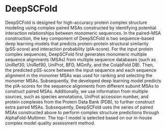# DeepSCFold

DeepSCFold is designed for high-accuracy protein complex structure modeling using complex paired MSAs constructed by identifying potential interaction relationships between monomeric sequences. In the paired-MSA construction, the key component of DeepSCFold is two sequence-based deep learning models that predicts protein-protein structural similarity (pSS-score) and interaction probability (pIA-score). For the input protein complex sequences, DeepSCFold first generates monomeric multiple sequence alignments (MSAs) from multiple sequence databases (such as UniRef30, UniRef90, UniProt, BFD, MGnify, and the ColabFold DB). Then, the predicted pSS-score between the input sequence and each sequence alignment in the monomer MSAs was used for ranking and selecting the monomer MSAs. Subsequently, the developed deep learning model predicts the pIA-scores for the sequence alignments from different subunit MSAs to construct paired MSAs. Additionally, we use information from multiple sources, such as species annotations, UniProt accession number, and protein complexes from the Protein Data Bank (PDB), to further construct extra paired MSAs. Subsequently, DeepSCFold uses the series of paired MSAs constructed above to perform complex structure predictions through AlphaFold-Multimer. The top-1 model is selected based on our in-house complex model quality assessment method.
